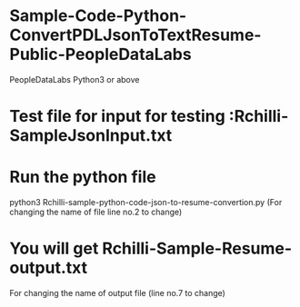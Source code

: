 # Sample-Code-Python-ConvertPDLJsonToTextResume-Public-PeopleDataLabs
PeopleDataLabs
Python3 or above

# Test file for input for testing :Rchilli-SampleJsonInput.txt 
# Run the python file
python3 Rchilli-sample-python-code-json-to-resume-convertion.py
   (For changing the name of file line no.2 to change)
# You will get Rchilli-Sample-Resume-output.txt 
For changing the name of output file (line no.7 to change)

